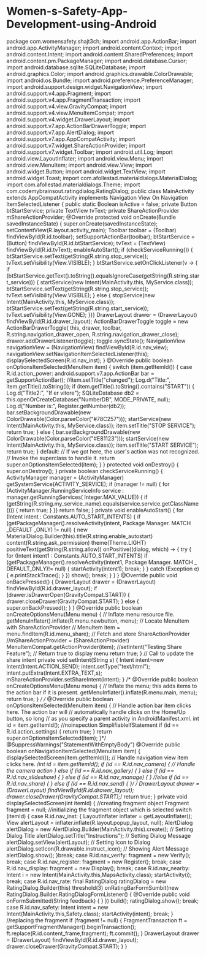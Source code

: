 # Women-s-Safety-App-Development-using-Android
package com.womensafety.shajt3ch;
import android.app.ActionBar;
import android.app.ActivityManager;
import android.content.Context;
import android.content.Intent;
import android.content.SharedPreferences;
import android.content.pm.PackageManager;
import android.database.Cursor;
import android.database.sqlite.SQLiteDatabase;
import android.graphics.Color;
import android.graphics.drawable.ColorDrawable;
import android.os.Bundle;
import android.preference.PreferenceManager;
import android.support.design.widget.NavigationView;
import android.support.v4.app.Fragment;
import android.support.v4.app.FragmentTransaction;
import android.support.v4.view.GravityCompat;
import android.support.v4.view.MenuItemCompat;
import android.support.v4.widget.DrawerLayout;
import android.support.v7.app.ActionBarDrawerToggle;
import android.support.v7.app.AlertDialog;
import android.support.v7.app.AppCompatActivity;
import android.support.v7.widget.ShareActionProvider;
import android.support.v7.widget.Toolbar;
import android.util.Log;
import android.view.LayoutInflater;
import android.view.Menu;
import android.view.MenuItem;
import android.view.View;
import android.widget.Button;
import android.widget.TextView;
import android.widget.Toast;
import com.afollestad.materialdialogs.MaterialDialog;
import com.afollestad.materialdialogs.Theme;
import com.codemybrainsout.ratingdialog.RatingDialog;
public class MainActivity extends AppCompatActivity implements Navigation View On 
Navigation ItemSelectedListener
{
 public static Boolean isActive = false;
 private Button btStartService;
  private TextView tvText;
   private ShareActionProvider mShareActionProvider;
   @Override
   protected void onCreate(Bundle savedInstanceState) {
     super.onCreate(savedInstanceState);
     setContentView(R.layout.activity_main);
      Toolbar toolbar = (Toolbar) findViewById(R.id.toolbar);
      setSupportActionBar(toolbar);
        btStartService = (Button) findViewById(R.id.btStartService);
        tvText = (TextView) findViewById(R.id.tvText);
        enableAutoStart();
        if (checkServiceRunning()) {
            btStartService.setText(getString(R.string.stop_service));
            tvText.setVisibility(View.VISIBLE);
        }
        btStartService.setOnClickListener(v -> {
            if (btStartService.getText().toString().equalsIgnoreCase(getString(R.string.start_service))) {
                startService(new Intent(MainActivity.this, MyService.class));
                btStartService.setText(getString(R.string.stop_service));
                tvText.setVisibility(View.VISIBLE);
            } else {
                stopService(new Intent(MainActivity.this, MyService.class));
                btStartService.setText(getString(R.string.start_service));
                tvText.setVisibility(View.GONE);
            }}}
        DrawerLayout drawer = (DrawerLayout) findViewById(R.id.drawer_layout);
        ActionBarDrawerToggle toggle = new ActionBarDrawerToggle(
        this, drawer, toolbar, R.string.navigation_drawer_open, R.string.navigation_drawer_close);
        drawer.addDrawerListener(toggle);
        toggle.syncState();
        NavigationView navigationView = (NavigationView) findViewById(R.id.nav_view);
        navigationView.setNavigationItemSelectedListener(this);
        displaySelectedScreen(R.id.nav_inst);
    }
 @Override
   public boolean onOptionsItemSelected(MenuItem item) {
   switch (item.getItemId()) {
    case R.id.action_power:
     android.support.v7.app.ActionBar bar = getSupportActionBar();
      //item.setTitle("changed");
      Log.d("Title:", item.getTitle().toString());
      if (item.getTitle().toString().contains("START")) {
      Log.d("Title2:", "If er vitore");
      SQLiteDatabase db2 = this.openOrCreateDatabase("NumberDB", MODE_PRIVATE, null);
        Log.d("Number is:", Register.getNumber(db2));
        bar.setBackgroundDrawable(new ColorDrawable(Color.parseColor("#78C257")));
         startService(new Intent(MainActivity.this, MyService.class));
         item.setTitle("STOP SERVICE");
          return true;
     }
         else {
            bar.setBackgroundDrawable(new ColorDrawable(Color.parseColor("#E81123")));
             startService(new Intent(MainActivity.this, MyService.class));
               item.setTitle("START SERVICE");
                return true;
     }
          default:
                // If we got here, the user's action was not recognized.
                // Invoke the superclass to handle it.
                return super.onOptionsItemSelected(item);
        }    }
    protected void onDestroy() {
        super.onDestroy();
    }
    private boolean checkServiceRunning() {
      ActivityManager manager = (ActivityManager) getSystemService(ACTIVITY_SERVICE);
       if (manager != null) {
         for (ActivityManager.RunningServiceInfo service : manager.getRunningServices(
               Integer.MAX_VALUE)) {
           if (getString(R.string.my_service_name).equals(service.service.getClassName())) {
                    return true;
                } }}
        return false;
    }
    private void enableAutoStart() {
       for (Intent intent : Constants.AUTO_START_INTENTS) {
        if (getPackageManager().resolveActivity(intent, Package Manager. MATCH _DEFAULT     _ONLY) != null) {
       new MaterialDialog.Builder(this).title(R.string.enable_autostart)
            content(R.string.ask_permission)
            theme(Theme.LIGHT)
            positiveText(getString(R.string.allow))
            onPositive((dialog, which) -> {
             try {
                  for (Intent intent1 : Constants.AUTO_START_INTENTS)
                   if (getPackageManager().resolveActivity(intent1, Package Manager. MATCH _     DEFAULT_ONLY)!= null) {
              startActivity(intent1);
               break;
                          }  } catch (Exception e) {
                              e.printStackTrace();
             }  })
          show();
         break;
        } }    }
    @Override
    public void onBackPressed() {
        DrawerLayout drawer = (DrawerLayout) findViewById(R.id.drawer_layout);
        if (drawer.isDrawerOpen(GravityCompat.START)) {
            drawer.closeDrawer(GravityCompat.START);
        } else {
            super.onBackPressed();
        }
    }
    @Override
    public boolean onCreateOptionsMenu(Menu menu) {
        // Inflate menu resource file.
        getMenuInflater().inflate(R.menu.newbutton, menu);
        // Locate MenuItem with ShareActionProvider
       // MenuItem item = menu.findItem(R.id.menu_share);
        // Fetch and store ShareActionProvider
        //mShareActionProvider = (ShareActionProvider) MenuItemCompat.getActionProvider(item);
        //setIntent("Testing Share Feature");
        // Return true to display menu
        return true;
    }
    // Call to update the share intent
    private void setIntent(String s) {
        Intent intent=new Intent(Intent.ACTION_SEND);
        intent.setType("text/html");
        intent.putExtra(Intent.EXTRA_TEXT,s);
        mShareActionProvider.setShareIntent(intent);
    }
   /* @Override
    public boolean onCreateOptionsMenu(Menu menu) {
        // Inflate the menu; this adds items to the action bar if it is present.
        getMenuInflater().inflate(R.menu.main, menu);
        return true;
    }
*/
  /* @Override
    public boolean onOptionsItemSelected(MenuItem item) {
        // Handle action bar item clicks here. The action bar will
        // automatically handle clicks on the Home/Up button, so long
        // as you specify a parent activity in AndroidManifest.xml.
        int id = item.getItemId();
        //noinspection SimplifiableIfStatement
        if (id == R.id.action_settings) {
            return true;
        }
        return super.onOptionsItemSelected(item);
    }*/
    @SuppressWarnings("StatementWithEmptyBody")
    @Override
    public boolean onNavigationItemSelected(MenuItem item) {
     displaySelectedScreen(item.getItemId());
        // Handle navigation view item clicks here.
        /*int id = item.getItemId();
        if (id == R.id.nav_camera) {
            // Handle the camera action
        } else if (id == R.id.nav_gallery) {
        } else if (id == R.id.nav_slideshow) {
        } else if (id == R.id.nav_manage) {
        } *//*else if (id == R.id.nav_share) {
        } else if (id == R.id.nav_send) {
        }*/
       /* DrawerLayout drawer = (DrawerLayout) findViewById(R.id.drawer_layout);
        drawer.closeDrawer(GravityCompat.START);*/
        return true;
    }
    private void displaySelectedScreen(int itemId) {
        //creating fragment object
        Fragment fragment = null;
        //initializing the fragment object which is selected
        switch (itemId) {
         case R.id.nav_inst: {
          LayoutInflater inflater = getLayoutInflater();
           View alertLayout = inflater.inflate(R.layout.popup_layout, null);
       AlertDialog alertDialog = new AlertDialog.Builder(MainActivity.this).create();
              // Setting Dialog Title
               alertDialog.setTitle("Instructions");
               // Setting Dialog Message
               alertDialog.setView(alertLayout);
               // Setting Icon to Dialog
               alertDialog.setIcon(R.drawable.instruct_icon);
               // Showing Alert Message
              alertDialog.show();
           }break;
            case R.id.nav_verify:
                fragment = new Verify();
                break;
            case R.id.nav_register:
                fragment = new Register();
                break;
            case R.id.nav_display:
                fragment = new Display();
                break;
            case R.id.nav_nearby:
                Intent i = new Intent(MainActivity.this,MapsActivity.class);
                startActivity(i);
                break;
            case R.id.nav_rate:
                final RatingDialog ratingDialog = new RatingDialog.Builder(this)
                  threshold(3)
                  onRatingBarFormSumbit(new RatingDialog.Builder.RatingDialogFormListener() {
        @Override
         public void onFormSubmitted(String feedback) {
                            } })
         build();
         ratingDialog.show();
          break;
       case R.id.nav_safety:
          Intent intent = new Intent(MainActivity.this,Safety.class);
           startActivity(intent);
            break;
        }
        //replacing the fragment
        if (fragment != null) {
            FragmentTransaction ft = getSupportFragmentManager().beginTransaction();
            ft.replace(R.id.content_frame,fragment);
            ft.commit();
        }
        DrawerLayout drawer = (DrawerLayout) findViewById(R.id.drawer_layout);
        drawer.closeDrawer(GravityCompat.START);
    }
}
